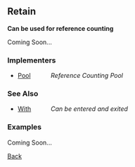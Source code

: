 Retain
------
__Can be used for reference counting__

Coming Soon...


### Implementers

* <span style="width:75px; float:left;">[Pool](pool)</span> _Reference Counting Pool_


### See Also

* <span style="width:75px; float:left;">[With](with)</span> _Can be entered and exited_


### Examples

Coming Soon...

[Back](/documentation)
